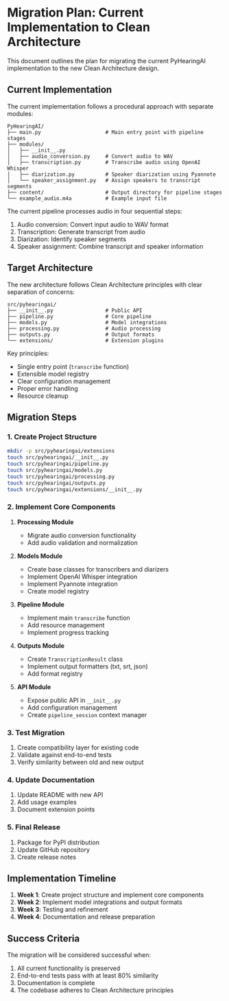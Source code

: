 # Migration Plan: Current Implementation to Clean Architecture

This document outlines the plan for migrating the current PyHearingAI implementation to the new Clean Architecture design.

## Current Implementation

The current implementation follows a procedural approach with separate modules:

```
PyHearingAI/
├── main.py                     # Main entry point with pipeline stages
├── modules/
│   ├── __init__.py
│   ├── audio_conversion.py     # Convert audio to WAV
│   ├── transcription.py        # Transcribe audio using OpenAI Whisper
│   ├── diarization.py          # Speaker diarization using Pyannote
│   └── speaker_assignment.py   # Assign speakers to transcript segments
├── content/                    # Output directory for pipeline stages
└── example_audio.m4a           # Example input file
```

The current pipeline processes audio in four sequential steps:
1. Audio conversion: Convert input audio to WAV format
2. Transcription: Generate transcript from audio
3. Diarization: Identify speaker segments
4. Speaker assignment: Combine transcript and speaker information

## Target Architecture

The new architecture follows Clean Architecture principles with clear separation of concerns:

```
src/pyhearingai/
├── __init__.py                 # Public API
├── pipeline.py                 # Core pipeline
├── models.py                   # Model integrations
├── processing.py               # Audio processing
├── outputs.py                  # Output formats
└── extensions/                 # Extension plugins
```

Key principles:
- Single entry point (`transcribe` function)
- Extensible model registry
- Clear configuration management
- Proper error handling
- Resource cleanup

## Migration Steps

### 1. Create Project Structure

```bash
mkdir -p src/pyhearingai/extensions
touch src/pyhearingai/__init__.py
touch src/pyhearingai/pipeline.py
touch src/pyhearingai/models.py
touch src/pyhearingai/processing.py
touch src/pyhearingai/outputs.py
touch src/pyhearingai/extensions/__init__.py
```

### 2. Implement Core Components

1. **Processing Module**
   - Migrate audio conversion functionality
   - Add audio validation and normalization

2. **Models Module**
   - Create base classes for transcribers and diarizers
   - Implement OpenAI Whisper integration
   - Implement Pyannote integration
   - Create model registry

3. **Pipeline Module**
   - Implement main `transcribe` function
   - Add resource management
   - Implement progress tracking

4. **Outputs Module**
   - Create `TranscriptionResult` class
   - Implement output formatters (txt, srt, json)
   - Add format registry

5. **API Module**
   - Expose public API in `__init__.py`
   - Add configuration management
   - Create `pipeline_session` context manager

### 3. Test Migration

1. Create compatibility layer for existing code
2. Validate against end-to-end tests
3. Verify similarity between old and new output

### 4. Update Documentation

1. Update README with new API
2. Add usage examples
3. Document extension points

### 5. Final Release

1. Package for PyPI distribution
2. Update GitHub repository
3. Create release notes

## Implementation Timeline

1. **Week 1**: Create project structure and implement core components
2. **Week 2**: Implement model integrations and output formats
3. **Week 3**: Testing and refinement
4. **Week 4**: Documentation and release preparation

## Success Criteria

The migration will be considered successful when:
1. All current functionality is preserved
2. End-to-end tests pass with at least 80% similarity
3. Documentation is complete
4. The codebase adheres to Clean Architecture principles 